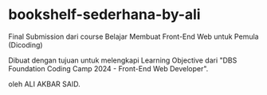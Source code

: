 # bookshelf-sederhana-by-ali
Final Submission dari course Belajar Membuat Front-End Web untuk Pemula (Dicoding)

Dibuat dengan tujuan untuk melengkapi Learning Objective dari "DBS Foundation Coding Camp 2024 - Front-End Web Developer".

oleh ALI AKBAR SAID.
